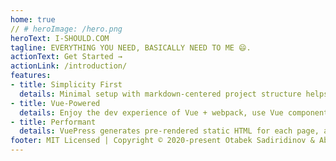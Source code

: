```yaml
---
home: true
// # heroImage: /hero.png
heroText: I-SHOULD.COM
tagline: EVERYTHING YOU NEED, BASICALLY NEED TO ME 😄.
actionText: Get Started →
actionLink: /introduction/
features:
- title: Simplicity First
  details: Minimal setup with markdown-centered project structure helps you focus on writing.
- title: Vue-Powered
  details: Enjoy the dev experience of Vue + webpack, use Vue components in markdown, and develop custom themes with Vue.
- title: Performant
  details: VuePress generates pre-rendered static HTML for each page, and runs as an SPA once a page is loaded.
footer: MIT Licensed | Copyright © 2020-present Otabek Sadiridinov & Abdulaziz Kholbayev
---
```

